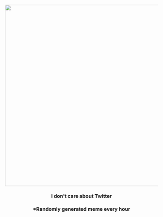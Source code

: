 <p align="center">
        <img src="https://i.imgur.com/iUdJ5Ha.jpg" width="600" height="600">
        </p>
        <h3 align="center">I don't care about Twitter</h3>
        <h3 align="center">*Randomly generated meme every hour</h3>
    